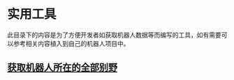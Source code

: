 # 实用工具

此目录下的内容是为了方便开发者如获取机器人数据等而编写的工具，如有需要可以参考相关内容植入到自己的机器人项目中。

## [获取机器人所在的全部别野](./getAllVilla/main.go)

